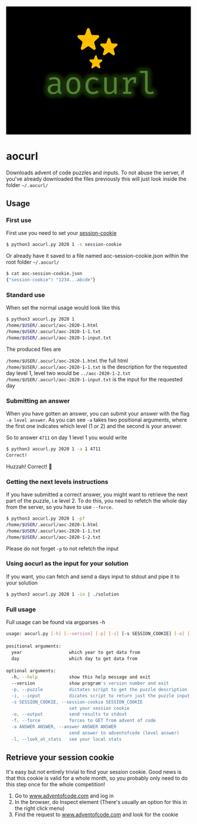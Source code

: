 ![logo](/img/aocurl.png)
# aocurl
Downloads advent of code puzzles and inputs.
To not abuse the server, if you've already downloaded the files previously this will just look inside the folder `~/.aocurl/`


## Usage

### First use
First use you need to set your [session-cookie](#retrieve-your-session-cookie)

```bash
$ python3 aocurl.py 2020 1 -s session-cookie
```

Or already have it saved to a file named aoc-session-cookie.json within the root folder `~/.aocurl/`

```bash
$ cat aoc-session-cookie.json
{"session-cookie": "1234...abcde"}
```

### Standard use
When set the normal usage would look like this
```bash
$ python3 aocurl.py 2020 1
/home/$USER/.aocurl/aoc-2020-1.html
/home/$USER/.aocurl/aoc-2020-1-1.txt
/home/$USER/.aocurl/aoc-2020-1-input.txt
```

The produced files are

`/home/$USER/.aocurl/aoc-2020-1.html` the full html  
`/home/$USER/.aocurl/aoc-2020-1-1.txt` is the description for the requested day level 1, level two would be `../aoc-2020-1-2.txt`  
`/home/$USER/.aocurl/aoc-2020-1-input.txt` is the input for the requested day  

### Submitting an answer
When you have gotten an answer, you can submit your answer with the flag `-a level answer`. As you can see `-a` takes two positional arguments, where the first one indicates which level (1 or 2) and the second is your answer.

So to answer `4711` on day 1 level 1 you would write
```bash
$ python3 aocurl.py 2020 1 -a 1 4711
Correct!
```
Huzzah! Correct! :tada:

### Getting the next levels instructions 
If you have submitted a correct answer, you might want to retrieve the next part of the puzzle, i.e level 2. To do this, you need to refetch the whole day from the server, so you have to use `--force`.

```bash
$ python3 aocurl.py 2020 1 -pf
/home/$USER/.aocurl/aoc-2020-1.html
/home/$USER/.aocurl/aoc-2020-1-1.txt
/home/$USER/.aocurl/aoc-2020-1-2.txt
```

Please do not forget `-p` to not refetch the input

### Using aocurl as the input for your solution
If you want, you can fetch and send a days input to stdout and pipe it to your solution

```bash
$ python3 aocurl.py 2020 1 -io | ./solution
```


### Full usage
Full usage can be found via argparses -h
```bash
usage: aocurl.py [-h] [--version] [-p] [-i] [-s SESSION_COOKIE] [-o] [-f] [-a ANSWER ANSWER] [-l] year day

positional arguments:
  year                  which year to get data from
  day                   which day to get data from

optional arguments:
  -h, --help            show this help message and exit
  --version             show program's version number and exit
  -p, --puzzle          dictates script to get the puzzle description
  -i, --input           dicates script to return just the puzzle input
  -s SESSION_COOKIE, --session-cookie SESSION_COOKIE
                        set your session cookie
  -o, --output          send results to stdout
  -f, --force           forces to GET from advent of code
  -a ANSWER ANSWER, --answer ANSWER ANSWER
                        send answer to adventofcode (level answer)
  -l, --look_at_stats   see your local stats

```

## Retrieve your session cookie
It's easy but not entirely trivial to find your session cookie. Good news is that this cookie is valid for a whole month, so you probably only need to do this step once for the whole competition!

1. Go to www.adventofcode.com and log in
2. In the browser, do Inspect element (There's usually an option for this in the right click menu)
3. Find the request to www.adventofcode.com and look for the cookie
